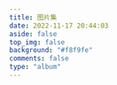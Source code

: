```yaml
---
title: 图片集
date: 2022-11-17 20:44:03
aside: false
top_img: false
background: "#f8f9fe"
comments: false
type: "album"
---
```

